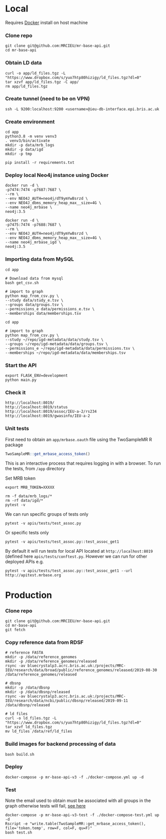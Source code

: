# Local

Requires [Docker](https://docs.docker.com/install) install on host machine

### Clone repo
```
git clone git@github.com:MRCIEU/mr-base-api.git
cd mr-base-api
```

### Obtain LD data
```
curl -o app/ld_files.tgz -L "https://www.dropbox.com/s/yuo7htp80hizigy/ld_files.tgz?dl=0"
tar xzvf app/ld_files.tgz -C app/
rm app/ld_files.tgz
```

### Create tunnel (need to be on VPN)
```
ssh -L 9200:localhost:9200 <username>@ieu-db-interface.epi.bris.ac.uk
```

### Create environment
```
cd app
python3.8 -m venv venv3
. venv3/bin/activate
mkdir -p data/mrb_logs
mkdir -p data/igd
mkdir -p tmp

pip install -r requirements.txt
```

### Deploy local Neo4j instance using Docker
```
docker run -d \
-p7474:7474 -p7687:7687 \
--rm \
--env NEO4J_AUTH=neo4j/dT9ymYwBsrzd \
--env NEO4J_dbms_memory_heap_max__size=4G \
--name neo4j_mrbase \
neo4j:3.5
```

```
docker run -d \
-p7475:7474 -p7688:7687 \
--rm \
--env NEO4J_AUTH=neo4j/dT9ymYwBsrzd \
--env NEO4J_dbms_memory_heap_max__size=4G \
--name neo4j_mrbase_igd \
neo4j:3.5
```

### Importing data from MySQL
```
cd app

# Download data from mysql
bash get_csv.sh

# import to graph
python map_from_csv.py \
--study data/study_e.tsv \
--groups data/groups.tsv \
--permissions_e data/permissions_e.tsv \
--memberships data/memberships.tsv
```


```
cd app

# import to graph
python map_from_csv.py \
--study ~/repo/igd-metadata/data/study.tsv \
--groups ~/repo/igd-metadata/data/groups.tsv \
--permissions_e ~/repo/igd-metadata/data/permissions.tsv \
--memberships ~/repo/igd-metadata/data/memberships.tsv
```



### Start the API
```
export FLASK_ENV=development
python main.py
```

### Check it
```
http://localhost:8019/
http://localhost:8019/status
http://localhost:8019/assoc/IEU-a-2/rs234
http://localhost:8019/gwasinfo/IEU-a-2
```

### Unit tests
First need to obtain an `app/mrbase.oauth` file using the TwoSampleMR R package

```r
TwoSampleMR::get_mrbase_access_token()
```

This is an interactive process that requires logging in with a browser. To run the tests, from `/app` directory

Set MRB token

```
export MRB_TOKEN=XXXXX
```

```
rm -f data/mrb_logs/*
rm -rf data/igd/*
pytest -v
```

We can run specific groups of tests only

```
pytest -v apis/tests/test_assoc.py
```

Or specific tests only

```
pytest -v apis/tests/test_assoc.py::test_assoc_get1
```

By default it will run tests for local API located at `http://localhost:8019` (defined here `apis/tests/conftest.py`. However we can run for other deployed APIs e.g.

```
pytest -v apis/tests/test_assoc.py::test_assoc_get1 --url http://apitest.mrbase.org
```


# Production

### Clone repo
```
git clone git@github.com:MRCIEU/mr-base-api.git
cd mr-base-api
git fetch
```

### Copy reference data from RDSF
```
# reference FASTA
mkdir -p /data/reference_genomes
mkdir -p /data/reference_genomes/released
rsync -av bluecrystalp3.acrc.bris.ac.uk:/projects/MRC-IEU/research/data/broad/public/reference_genomes/released/2019-08-30 /data/reference_genomes/released

# dbsnp
mkdir -p /data/dbsnp
mkdir -p /data/dbsnp/released
rsync -av bluecrystalp3.acrc.bris.ac.uk:/projects/MRC-IEU/research/data/ncbi/public/dbsnp/released/2019-09-11 /data/dbsnp/released

# ld files
curl -o ld_files.tgz -L "https://www.dropbox.com/s/yuo7htp80hizigy/ld_files.tgz?dl=0"
tar xzvf ld_files.tgz
mv ld_files /data/ref/ld_files
```

### Build images for backend processing of data
```
bash build.sh
```

### Deploy
```
docker-compose -p mr-base-api-v3 -f ./docker-compose.yml up -d
```

### Test

Note the email used to obtain must be associated with all groups in the graph otherwise tests will fail, [see here](https://github.com/MRCIEU/mr-base-api/blob/3085529ee1da86184a2c7f8f6e03e2413fb0272e/app/populate_db/map_from_csv.py#L272)

```
docker-compose -p mr-base-api-v3-test -f ./docker-compose-test.yml up -d
Rscript -e "write.table(TwoSampleMR::get_mrbase_access_token(), file='token.temp', row=F, col=F, qu=F)"
bash test.sh
```

